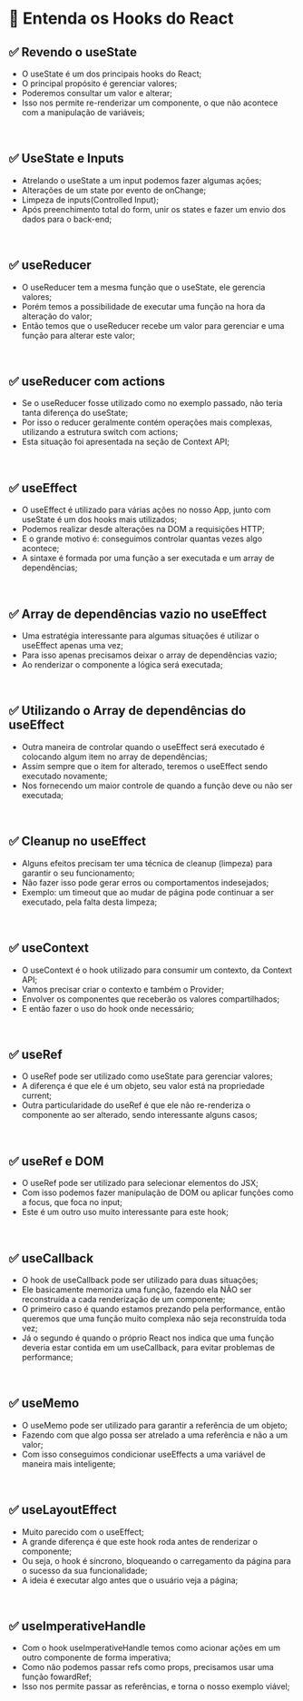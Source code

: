 # 📌 Entenda os Hooks do React
## ✅ Revendo o useState
- O useState é um dos principais hooks do React;
- O principal propósito é gerenciar valores;
- Poderemos consultar um valor e alterar;
- Isso nos permite re-renderizar um componente, o que não acontece com a manipulação de variáveis;

<br>

## ✅ UseState e Inputs
- Atrelando o useState a um input podemos fazer algumas ações;
- Alterações de um state por evento de onChange;
- Limpeza de inputs(Controlled Input);
- Após preenchimento total do form, unir os states e fazer um envio dos dados para o back-end;

<br>

## ✅ useReducer
- O useReducer tem a mesma função que o useState, ele gerencia valores;
- Porém temos a possibilidade de executar uma função na hora da alteração do valor;
- Então temos que o useReducer recebe um valor para gerenciar e uma função para alterar este valor;

<br>

## ✅ useReducer com actions
- Se o useReducer fosse utilizado como no exemplo passado, não teria tanta diferença do useState;
- Por isso o reducer geralmente contém operações mais complexas, utilizando a estrutura switch com actions;
- Esta situação foi apresentada na seção de Context API;

<br>

## ✅ useEffect
- O useEffect é utilizado para várias ações no nosso App, junto com useState é um dos hooks mais utilizados;
- Podemos realizar desde alterações na DOM a requisições HTTP;
- E o grande motivo é: conseguimos controlar quantas vezes algo acontece;
- A sintaxe é formada por uma função a ser executada e um array de dependências;

<br>

## ✅ Array de dependências vazio no useEffect
- Uma estratégia interessante para algumas situações é utilizar o useEffect apenas uma vez;
- Para isso apenas precisamos deixar o array de dependências vazio;
- Ao renderizar o componente a lógica será executada;

<br>

## ✅ Utilizando o Array de dependências do useEffect
- Outra maneira de controlar quando o useEffect será executado é colocando algum item no array de dependências;
- Assim sempre que o item for alterado, teremos o useEffect sendo executado novamente;
- Nos fornecendo um maior controle de quando a função deve ou não ser executada;

<br>

## ✅ Cleanup no useEffect
- Alguns efeitos precisam ter uma técnica de cleanup (limpeza) para garantir o seu funcionamento;
- Não fazer isso pode gerar erros ou comportamentos indesejados;
- Exemplo: um timeout que ao mudar de página pode continuar a ser executado, pela falta desta limpeza;

<br>

## ✅ useContext
- O useContext é o hook utilizado para consumir um contexto, da Context API;
- Vamos precisar criar o contexto e também o Provider;
- Envolver os componentes que receberão os valores compartilhados;
- E então fazer o uso do hook onde necessário;

<br>

## ✅ useRef
- O useRef pode ser utilizado como useState para gerenciar valores;
- A diferença é que ele é um objeto, seu valor está na propriedade current;
- Outra particularidade do useRef é que ele não re-renderiza o componente ao ser alterado, sendo interessante alguns casos;

<br>

## ✅ useRef e DOM
- O useRef pode ser utilizado para selecionar elementos do JSX;
- Com isso podemos fazer manipulação de DOM ou aplicar funções como a focus, que foca no input;
- Este é um outro uso muito interessante para este hook;

<br>

## ✅ useCallback
- O hook de useCallback pode ser utilizado para duas situações;
- Ele basicamente memoriza uma função, fazendo ela NÃO ser reconstruída a cada renderização de um componente;
- O primeiro caso é quando estamos prezando pela performance, então queremos que uma função muito complexa não seja reconstruída toda vez;
- Já o segundo é quando o próprio React nos indica que uma função deveria estar contida em um useCallback, para evitar problemas de performance;

<br>

## ✅ useMemo
- O useMemo pode ser utilizado para garantir a referência de um objeto;
- Fazendo com que algo possa ser atrelado a uma referência e não a um valor;
- Com isso conseguimos condicionar useEffects a uma variável de maneira mais inteligente;

<br>

## ✅ useLayoutEffect
- Muito parecido com o useEffect;
- A grande diferença é que este hook roda antes de renderizar o componente;
- Ou seja, o hook é síncrono, bloqueando o carregamento da página para o sucesso da sua funcionalidade;
- A ideia é executar algo antes que o usuário veja a página;

<br>

## ✅ useImperativeHandle
- Com o hook useImperativeHandle temos como acionar ações em um outro componente de forma imperativa;
- Como não podemos passar refs como props, precisamos usar uma função fowardRef;
- Isso nos permite passar as referências, e torna o nosso exemplo viável;

<br>